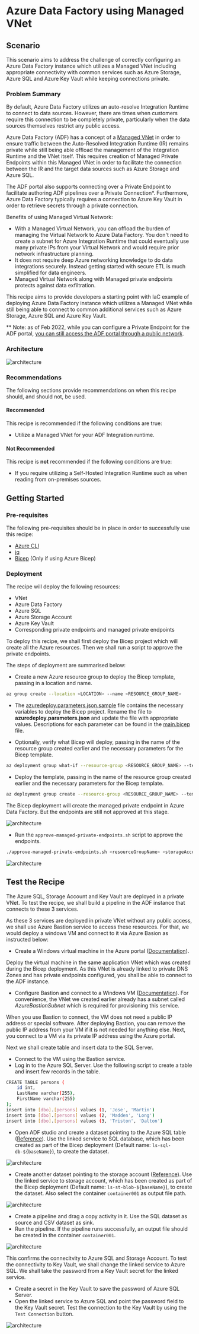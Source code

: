 # Azure Data Factory using Managed VNet

<!-- Replace "Recipe Template" title with name of the recipe. -->

## Scenario

<!-- Describe the usage scenario for this template.  Describe the challenges this recipes aims to address. -->
This scenario aims to address the challenge of correctly configuring an Azure Data Factory instance which utilizes a Managed VNet including appropriate connectivity with common services such as Azure Storage, Azure SQL and Azure Key Vault while keeping connections private.

### Problem Summary

<!--Briefly describe the problme that this recipe intends to resolve or make easier. -->
By default, Azure Data Factory utilizes an auto-resolve Integration Runtime to connect to data sources. However, there are times when customers require this connection to be completely private, particularly when the data sources themselves restrict any public access.

Azure Data Factory (ADF) has a concept of a [Managed VNet](https://docs.microsoft.com/azure/data-factory/managed-virtual-network-private-endpoint) in order to ensure traffic between the Auto-Resolved Integration Runtime (IR) remains private while still being able offload the management of the Integration Runtime and the VNet itself. This requires creation of Managed Private Endpoints within this Managed VNet in order to facilitate the connection between the IR and the target data sources such as Azure Storage and Azure SQL.

The ADF portal also supports connecting over a Private Endpoint to facilitate authoring ADF pipelines over a Private Connection*. Furthermore, Azure Data Factory typically requires a connection to Azure Key Vault in order to retrieve secrets through a private connection.

Benefits of using Managed Virtual Network:

- With a Managed Virtual Network, you can offload the burden of managing the Virtual Network to Azure Data Factory. You don't need to create a subnet for Azure Integration Runtime that could eventually use many private IPs from your Virtual Network and would require prior network infrastructure planning.
- It does not require deep Azure networking knowledge to do data integrations securely. Instead getting started with secure ETL is much simplified for data engineers.
- Managed Virtual Network along with Managed private endpoints protects against data exfiltration.

This recipe aims to provide developers a starting point with IaC example of deploying Azure Data Factory instance which utilizes a Managed VNet while still being able to connect to common additional services such as Azure Storage, Azure SQL and Azure Key Vault.

** Note: as of Feb 2022, while you can configure a Private Endpoint for the ADF portal, [you can still access the ADF portal through a public network](https://docs.microsoft.com/azure/data-factory/data-factory-private-link).

### Architecture

<!-- Include a high-level architecture diagram of the components used in this recipe. -->
![architecture](./media/datafactoryVNETArchitecture.png)

### Recommendations

The following sections provide recommendations on when this recipe should, and should not, be used.

#### Recommended

<!-- Provide details on when usage of this recipe is recommended. -->
This recipe is recommended if the following conditions are true:

- Utilize a Managed VNet for your ADF Integration runtime.

#### Not Recommended

<!-- Provide details on when usage of this recipe is NOT recommended. -->
This recipe is **not** recommended if the following conditions are true:

- If you require utilizing a Self-Hosted Integration Runtime such as when reading from on-premises sources.

## Getting Started

<!-- Provide instructions on how a user would use this recipe (e.g., how they would deploy the resources). -->

### Pre-requisites

<!-- List the pre-reqs for use of this recipe (SDKs, roles/permissions, etc.) -->
The following pre-requisites should be in place in order to successfully use this recipe:

- [Azure CLI](https://docs.microsoft.com/cli/azure/install-azure-cli)
- [jq](https://formulae.brew.sh/formula/jq)
- [Bicep](https://docs.microsoft.com/azure/azure-resource-manager/bicep/install) (Only if using Azure Bicep)

### Deployment

The recipe will deploy the following resources:

- VNet
- Azure Data Factory
- Azure SQL
- Azure Storage Account
- Azure Key Vault
- Corresponding private endpoints and managed private endpoints
  
To deploy this recipe, we shall first deploy the Bicep project which will create all the Azure resources. Then we shall run a script to approve the private endpoints.

The steps of deployment are summarised below:

- Create a new Azure resource group to deploy the Bicep template, passing in a location and name.

```bash
az group create --location <LOCATION> --name <RESOURCE_GROUP_NAME>
```

- The [azuredeploy.parameters.json.sample](./deploy/bicep/azuredeploy.parameters.json.sample) file contains the necessary variables to deploy the Bicep project. Rename the file to **azuredeploy.parameters.json** and update the file with appropriate values. Descriptions for each parameter can be found in the [main.bicep](./deploy/bicep/main.bicep) file.

- Optionally, verify what Bicep will deploy, passing in the name of the resource group created earlier and the necessary parameters for the Bicep template.

```bash
az deployment group what-if --resource-group <RESOURCE_GROUP_NAME> --template-file .\main.bicep --parameters .\azuredeploy.parameters.json --verbose
```

- Deploy the template, passing in the name of the resource group created earlier and the necessary parameters for the Bicep template.

```bash
az deployment group create --resource-group <RESOURCE_GROUP_NAME> --template-file .\main.bicep --parameters .\azuredeploy.parameters.json --verbose
```

The Bicep deployment will create the managed private endpoint in Azure Data Factory. But the endpoints are still not approved at this stage.

![architecture](./media/not-approved-mpe.png)

- Run the `approve-managed-private-endpoints.sh` script to approve the endpoints.

```bash
./approve-managed-private-endpoints.sh <resourceGroupName> <storageAccountName> <keyVaultName> <sqlServerName> <mpeStorageAccountName> <mpeKeyVaultName> <mpeSqlServerName>
```

![architecture](./media/approved-mpe.png)

## Test the Recipe

The Azure SQL, Storage Account and Key Vault are deployed in a private VNet. To test the recipe, we shall build a pipeline in the ADF instance that connects to these 3 services.

As these 3 services are deployed in private VNet without any public access, we shall use Azure Bastion service to access these resources. For that, we would deploy a windows VM and connect to it via Azure Basion as instructed below:

- Create a Windows virtual machine in the Azure portal ([Documentation](https://docs.microsoft.com/azure/virtual-machines/windows/quick-create-portal)).

Deploy the virtual machine in the same application VNet which was created during the Bicep deployment. As this VNet is already linked to private DNS Zones and has private endpoints configured, you shall be able to connect to the ADF instance.

- Configure Bastion and connect to a Windows VM ([Documentation](https://docs.microsoft.com/azure/bastion/tutorial-create-host-portal)).
  For convenience, the VNet we created earlier already has a subnet called *AzureBastionSubnet* which is required for provisioning this service.

When you use Bastion to connect, the VM does not need a public IP address or special software. After deploying Bastion, you can remove the public IP address from your VM if it is not needed for anything else. Next, you connect to a VM via its private IP address using the Azure portal.

Next we shall create table and insert data to the SQL Server.

- Connect to the VM using the Bastion service.
- Log in to the Azure SQL Server. Use the following script to create a table and insert few records in the table.

```bash
CREATE TABLE persons (
    id int,
    LastName varchar(255),
    FirstName varchar(255)
);
insert into [dbo].[persons] values (1, 'Jose', 'Martin')
insert into [dbo].[persons] values (2, 'Madden', 'Long')
insert into [dbo].[persons] values (3, 'Triston', 'Dalton')
```

- Open ADF studio and create a dataset pointing to the Azure SQL table ([Reference](https://docs.microsoft.com/azure/data-factory/concepts-datasets-linked-services?tabs=data-factory)). Use the linked service to SQL database, which has been created as part of the Bicep deployment (Default name: `ls-sql-db-${baseName}`), to create the dataset.
  
![architecture](./media/sql_dataset.png)

- Create another dataset pointing to the storage account ([Reference](https://docs.microsoft.com/azure/data-factory/concepts-datasets-linked-services?tabs=data-factory)). Use the linked service to storage account, which has been created as part of the Bicep deployment (Default name: `ls-st-blob-${baseName}`), to create the dataset. Also select the container `container001` as output file path.

![architecture](./media/csv_dataset.png)

- Create a pipeline and drag a copy activity in it. Use the SQL dataset as source and CSV dataset as sink.
- Run the pipeline. If the pipeline runs successfully, an output file should be created in the container `container001`.

![architecture](./media/csv_file.png)

This confirms the connecitvity to Azure SQL and Storage Account. To test the connectivity to Key Vault, we shall change the linked service to Azure SQL. We shall take the password from a Key Vault secret for the linked service.

- Create a secret in the Key Vault to save the password of Azure SQL Server.
- Open the linked service to Azure SQL and point the password field to the Key Vault secret. Test the connection to the Key Vault by using the `Test Connection` button.

![architecture](./media/sql-kv-ls.png)
